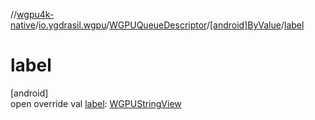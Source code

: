 //[wgpu4k-native](../../../../index.md)/[io.ygdrasil.wgpu](../../index.md)/[WGPUQueueDescriptor](../index.md)/[[android]ByValue](index.md)/[label](label.md)

# label

[android]\
open override val [label](label.md): [WGPUStringView](../../-w-g-p-u-string-view/index.md)